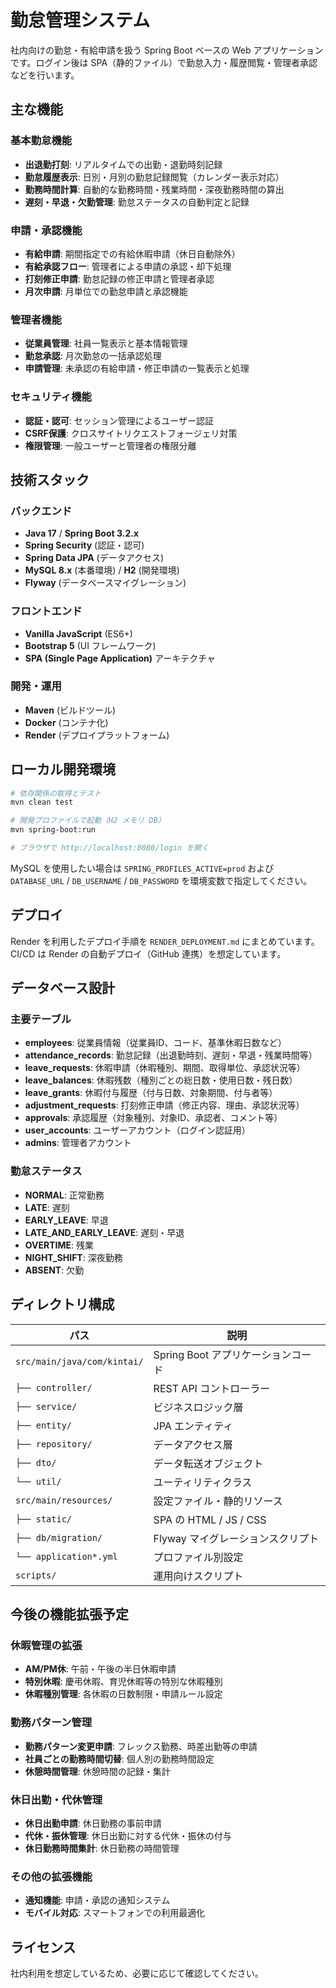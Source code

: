 # 勤怠管理システム

社内向けの勤怠・有給申請を扱う Spring Boot ベースの Web アプリケーションです。ログイン後は SPA（静的ファイル）で勤怠入力・履歴閲覧・管理者承認などを行います。

## 主な機能

### 基本勤怠機能
- **出退勤打刻**: リアルタイムでの出勤・退勤時刻記録
- **勤怠履歴表示**: 日別・月別の勤怠記録閲覧（カレンダー表示対応）
- **勤務時間計算**: 自動的な勤務時間・残業時間・深夜勤務時間の算出
- **遅刻・早退・欠勤管理**: 勤怠ステータスの自動判定と記録

### 申請・承認機能
- **有給申請**: 期間指定での有給休暇申請（休日自動除外）
- **有給承認フロー**: 管理者による申請の承認・却下処理
- **打刻修正申請**: 勤怠記録の修正申請と管理者承認
- **月次申請**: 月単位での勤怠申請と承認機能

### 管理者機能
- **従業員管理**: 社員一覧表示と基本情報管理
- **勤怠承認**: 月次勤怠の一括承認処理
- **申請管理**: 未承認の有給申請・修正申請の一覧表示と処理

### セキュリティ機能
- **認証・認可**: セッション管理によるユーザー認証
- **CSRF保護**: クロスサイトリクエストフォージェリ対策
- **権限管理**: 一般ユーザーと管理者の権限分離

## 技術スタック

### バックエンド
- **Java 17** / **Spring Boot 3.2.x**
- **Spring Security** (認証・認可)
- **Spring Data JPA** (データアクセス)
- **MySQL 8.x** (本番環境) / **H2** (開発環境)
- **Flyway** (データベースマイグレーション)

### フロントエンド
- **Vanilla JavaScript** (ES6+)
- **Bootstrap 5** (UI フレームワーク)
- **SPA (Single Page Application)** アーキテクチャ

### 開発・運用
- **Maven** (ビルドツール)
- **Docker** (コンテナ化)
- **Render** (デプロイプラットフォーム)

## ローカル開発環境

```bash
# 依存関係の取得とテスト
mvn clean test

# 開発プロファイルで起動（H2 メモリ DB）
mvn spring-boot:run

# ブラウザで http://localhost:8080/login を開く
```

MySQL を使用したい場合は `SPRING_PROFILES_ACTIVE=prod` および `DATABASE_URL` / `DB_USERNAME` / `DB_PASSWORD` を環境変数で指定してください。

## デプロイ

Render を利用したデプロイ手順を `RENDER_DEPLOYMENT.md` にまとめています。CI/CD は Render の自動デプロイ（GitHub 連携）を想定しています。

## データベース設計

### 主要テーブル
- **employees**: 従業員情報（従業員ID、コード、基準休暇日数など）
- **attendance_records**: 勤怠記録（出退勤時刻、遅刻・早退・残業時間等）
- **leave_requests**: 休暇申請（休暇種別、期間、取得単位、承認状況等）
- **leave_balances**: 休暇残数（種別ごとの総日数・使用日数・残日数）
- **leave_grants**: 休暇付与履歴（付与日数、対象期間、付与者等）
- **adjustment_requests**: 打刻修正申請（修正内容、理由、承認状況等）
- **approvals**: 承認履歴（対象種別、対象ID、承認者、コメント等）
- **user_accounts**: ユーザーアカウント（ログイン認証用）
- **admins**: 管理者アカウント

### 勤怠ステータス
- **NORMAL**: 正常勤務
- **LATE**: 遅刻
- **EARLY_LEAVE**: 早退
- **LATE_AND_EARLY_LEAVE**: 遅刻・早退
- **OVERTIME**: 残業
- **NIGHT_SHIFT**: 深夜勤務
- **ABSENT**: 欠勤

## ディレクトリ構成

| パス | 説明 |
| --- | --- |
| `src/main/java/com/kintai/` | Spring Boot アプリケーションコード |
| `├── controller/` | REST API コントローラー |
| `├── service/` | ビジネスロジック層 |
| `├── entity/` | JPA エンティティ |
| `├── repository/` | データアクセス層 |
| `├── dto/` | データ転送オブジェクト |
| `└── util/` | ユーティリティクラス |
| `src/main/resources/` | 設定ファイル・静的リソース |
| `├── static/` | SPA の HTML / JS / CSS |
| `├── db/migration/` | Flyway マイグレーションスクリプト |
| `└── application*.yml` | プロファイル別設定 |
| `scripts/` | 運用向けスクリプト |

## 今後の機能拡張予定

### 休暇管理の拡張
- **AM/PM休**: 午前・午後の半日休暇申請
- **特別休暇**: 慶弔休暇、育児休暇等の特別な休暇種別
- **休暇種別管理**: 各休暇の日数制限・申請ルール設定

### 勤務パターン管理
- **勤務パターン変更申請**: フレックス勤務、時差出勤等の申請
- **社員ごとの勤務時間切替**: 個人別の勤務時間設定
- **休憩時間管理**: 休憩時間の記録・集計

### 休日出勤・代休管理
- **休日出勤申請**: 休日勤務の事前申請
- **代休・振休管理**: 休日出勤に対する代休・振休の付与
- **休日勤務時間集計**: 休日勤務の時間管理

### その他の拡張機能
- **通知機能**: 申請・承認の通知システム
- **モバイル対応**: スマートフォンでの利用最適化

## ライセンス

社内利用を想定しているため、必要に応じて確認してください。

